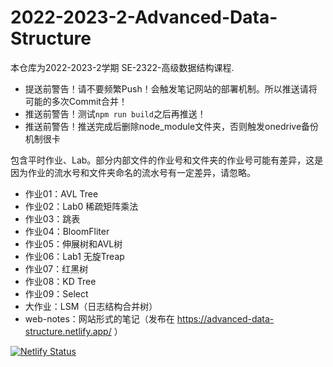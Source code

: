 # 2022-2023-2-Advanced-Data-Structure
本仓库为2022-2023-2学期 SE-2322-高级数据结构课程.

- 提送前警告！请不要频繁Push！会触发笔记网站的部署机制。所以推送请将可能的多次Commit合并！
- 推送前警告！测试`npm run build`之后再推送！
- 推送前警告！推送完成后删除node_module文件夹，否则触发onedrive备份机制很卡

包含平时作业、Lab。部分内部文件的作业号和文件夹的作业号可能有差异，这是因为作业的流水号和文件夹命名的流水号有一定差异，请忽略。
- 作业01：AVL Tree
- 作业02：Lab0 稀疏矩阵乘法
- 作业03：跳表
- 作业04：BloomFliter
- 作业05：伸展树和AVL树
- 作业06：Lab1 无旋Treap
- 作业07：红黑树
- 作业08：KD Tree
- 作业09：Select
- 大作业：LSM（日志结构合并树）
- web-notes：网站形式的笔记（发布在 https://advanced-data-structure.netlify.app/ ）

[![Netlify Status](https://api.netlify.com/api/v1/badges/cc8bbefd-3875-4513-9e48-d43e80af120b/deploy-status)](https://app.netlify.com/sites/advanced-data-structure/deploys)